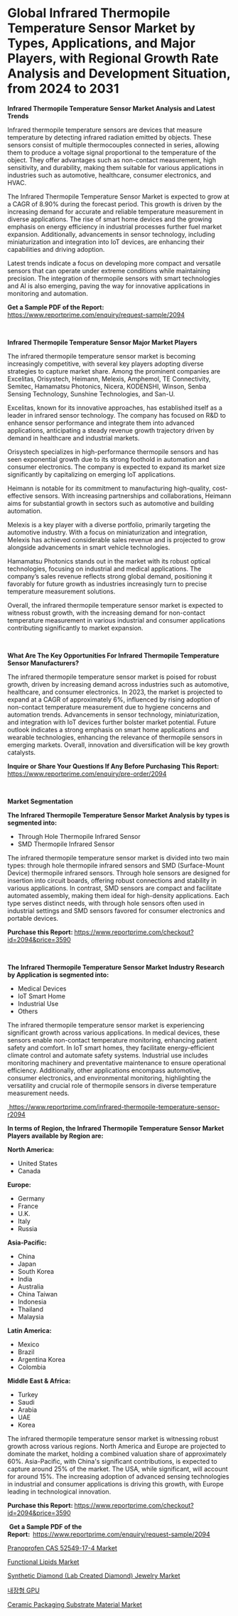 <p><h1>Global Infrared Thermopile Temperature Sensor Market by Types, Applications, and Major Players, with Regional Growth Rate Analysis and Development Situation, from 2024 to 2031</h1></p><p><strong>Infrared Thermopile Temperature Sensor Market Analysis and Latest Trends</strong></p>
<p><p>Infrared thermopile temperature sensors are devices that measure temperature by detecting infrared radiation emitted by objects. These sensors consist of multiple thermocouples connected in series, allowing them to produce a voltage signal proportional to the temperature of the object. They offer advantages such as non-contact measurement, high sensitivity, and durability, making them suitable for various applications in industries such as automotive, healthcare, consumer electronics, and HVAC.</p><p>The Infrared Thermopile Temperature Sensor Market is expected to grow at a CAGR of 8.90% during the forecast period. This growth is driven by the increasing demand for accurate and reliable temperature measurement in diverse applications. The rise of smart home devices and the growing emphasis on energy efficiency in industrial processes further fuel market expansion. Additionally, advancements in sensor technology, including miniaturization and integration into IoT devices, are enhancing their capabilities and driving adoption. </p><p>Latest trends indicate a focus on developing more compact and versatile sensors that can operate under extreme conditions while maintaining precision. The integration of thermopile sensors with smart technologies and AI is also emerging, paving the way for innovative applications in monitoring and automation.</p></p>
<p><strong>Get a Sample PDF of the Report:&nbsp;</strong> <a href="https://www.reportprime.com/enquiry/request-sample/2094">https://www.reportprime.com/enquiry/request-sample/2094</a></p>
<p>&nbsp;</p>
<p><strong>Infrared Thermopile Temperature Sensor Major Market Players</strong></p>
<p><p>The infrared thermopile temperature sensor market is becoming increasingly competitive, with several key players adopting diverse strategies to capture market share. Among the prominent companies are Excelitas, Orisystech, Heimann, Melexis, Amphemol, TE Connectivity, Semitec, Hamamatsu Photonics, Nicera, KODENSHI, Winson, Senba Sensing Technology, Sunshine Technologies, and San-U.</p><p>Excelitas, known for its innovative approaches, has established itself as a leader in infrared sensor technology. The company has focused on R&D to enhance sensor performance and integrate them into advanced applications, anticipating a steady revenue growth trajectory driven by demand in healthcare and industrial markets.</p><p>Orisystech specializes in high-performance thermopile sensors and has seen exponential growth due to its strong foothold in automation and consumer electronics. The company is expected to expand its market size significantly by capitalizing on emerging IoT applications.</p><p>Heimann is notable for its commitment to manufacturing high-quality, cost-effective sensors. With increasing partnerships and collaborations, Heimann aims for substantial growth in sectors such as automotive and building automation.</p><p>Melexis is a key player with a diverse portfolio, primarily targeting the automotive industry. With a focus on miniaturization and integration, Melexis has achieved considerable sales revenue and is projected to grow alongside advancements in smart vehicle technologies.</p><p>Hamamatsu Photonics stands out in the market with its robust optical technologies, focusing on industrial and medical applications. The company’s sales revenue reflects strong global demand, positioning it favorably for future growth as industries increasingly turn to precise temperature measurement solutions.</p><p>Overall, the infrared thermopile temperature sensor market is expected to witness robust growth, with the increasing demand for non-contact temperature measurement in various industrial and consumer applications contributing significantly to market expansion.</p></p>
<p>&nbsp;</p>
<p><strong>What Are The Key Opportunities For Infrared Thermopile Temperature Sensor Manufacturers?</strong></p>
<p><p>The infrared thermopile temperature sensor market is poised for robust growth, driven by increasing demand across industries such as automotive, healthcare, and consumer electronics. In 2023, the market is projected to expand at a CAGR of approximately 6%, influenced by rising adoption of non-contact temperature measurement due to hygiene concerns and automation trends. Advancements in sensor technology, miniaturization, and integration with IoT devices further bolster market potential. Future outlook indicates a strong emphasis on smart home applications and wearable technologies, enhancing the relevance of thermopile sensors in emerging markets. Overall, innovation and diversification will be key growth catalysts.</p></p>
<p><strong>Inquire or Share Your Questions If Any Before Purchasing This Report:</strong> <a href="https://www.reportprime.com/enquiry/pre-order/2094">https://www.reportprime.com/enquiry/pre-order/2094</a></p>
<p>&nbsp;</p>
<p><strong>Market Segmentation</strong></p>
<p><strong>The Infrared Thermopile Temperature Sensor Market Analysis by types is segmented into:</strong></p>
<p><ul><li>Through Hole Thermopile Infrared Sensor</li><li>SMD Thermopile Infrared Sensor</li></ul></p>
<p><p>The infrared thermopile temperature sensor market is divided into two main types: through hole thermopile infrared sensors and SMD (Surface-Mount Device) thermopile infrared sensors. Through hole sensors are designed for insertion into circuit boards, offering robust connections and stability in various applications. In contrast, SMD sensors are compact and facilitate automated assembly, making them ideal for high-density applications. Each type serves distinct needs, with through hole sensors often used in industrial settings and SMD sensors favored for consumer electronics and portable devices.</p></p>
<p><strong>Purchase this Report:&nbsp;</strong><a href="https://www.reportprime.com/checkout?id=2094&price=3590">https://www.reportprime.com/checkout?id=2094&price=3590</a></p>
<p>&nbsp;</p>
<p><strong>The Infrared Thermopile Temperature Sensor Market Industry Research by Application is segmented into:</strong></p>
<p><ul><li>Medical Devices</li><li>IoT Smart Home</li><li>Industrial Use</li><li>Others</li></ul></p>
<p><p>The infrared thermopile temperature sensor market is experiencing significant growth across various applications. In medical devices, these sensors enable non-contact temperature monitoring, enhancing patient safety and comfort. In IoT smart homes, they facilitate energy-efficient climate control and automate safety systems. Industrial use includes monitoring machinery and preventative maintenance to ensure operational efficiency. Additionally, other applications encompass automotive, consumer electronics, and environmental monitoring, highlighting the versatility and crucial role of thermopile sensors in diverse temperature measurement needs.</p></p>
<p><a href="https://www.reportprime.com/infrared-thermopile-temperature-sensor-r2094">&nbsp;https://www.reportprime.com/infrared-thermopile-temperature-sensor-r2094</a></p>
<p><strong>In terms of Region, the Infrared Thermopile Temperature Sensor Market Players available by Region are:</strong></p>
<p>
    <p> <strong> North America: </strong>
        <ul>
            <li>United States</li>
            <li>Canada</li>
        </ul>
        </p> 
    <p> <strong> Europe: </strong>
        <ul>
            <li>Germany</li>
            <li>France</li>
            <li>U.K.</li>
            <li>Italy</li>
            <li>Russia</li>
        </ul>
        </p> 
    <p> <strong> Asia-Pacific: </strong>
        <ul>
            <li>China</li>
            <li>Japan</li>
            <li>South Korea</li>
            <li>India</li>
            <li>Australia</li>
            <li>China Taiwan</li>
            <li>Indonesia</li>
            <li>Thailand</li>
            <li>Malaysia</li>
        </ul>
        </p> 
    <p> <strong> Latin America: </strong>
        <ul>
            <li>Mexico</li>
            <li>Brazil</li>
            <li>Argentina Korea</li>
            <li>Colombia</li>
        </ul>
        </p> 
    <p> <strong> Middle East & Africa: </strong>
        <ul>
            <li>Turkey</li>
            <li>Saudi</li>
            <li>Arabia</li>
            <li>UAE</li>
            <li>Korea</li>
        </ul>
    </p>
    </p>
<p><p>The infrared thermopile temperature sensor market is witnessing robust growth across various regions. North America and Europe are projected to dominate the market, holding a combined valuation share of approximately 60%. Asia-Pacific, with China's significant contributions, is expected to capture around 25% of the market. The USA, while significant, will account for around 15%. The increasing adoption of advanced sensing technologies in industrial and consumer applications is driving this growth, with Europe leading in technological innovation.</p></p>
<p><strong>Purchase this Report: </strong><a href="https://www.reportprime.com/checkout?id=2094&price=3590">https://www.reportprime.com/checkout?id=2094&price=3590</a></p>
<p>&nbsp;<strong>Get a Sample PDF of the Report:&nbsp;&nbsp;</strong><a href="https://www.reportprime.com/enquiry/request-sample/2094">https://www.reportprime.com/enquiry/request-sample/2094</a></p>
<p><strong></strong></p>
<p><p><a href="https://issuu.com/reportprime-2/docs/pranoprofen-cas-52549-17-4-market-s_7c14022fddfeee">Pranoprofen CAS 52549-17-4 Market</a></p><p><a href="https://www.linkedin.com/pulse/emerging-trends-functional-lipids-market-global-outlook-future-sk8se?trackingId=BcjLBoPFTKSX7EbXOc%2Ft3w%3D%3D">Functional Lipids Market</a></p><p><a href="https://medium.com/@rontaybrewer02024/synthetic-diamond-lab-created-diamond-jewelry-market-forecast-global-market-trends-and-analysis-8104a88d6d34">Synthetic Diamond (Lab Created Diamond) Jewelry Market</a></p><p><a href="https://medium.com/@gabrielblanda5656/%EC%A0%84%EB%9E%B5%EC%A0%81-%EC%8B%9C%EC%9E%A5-%ED%86%B5%EC%B0%B0%EB%A0%A5-%EA%B8%80%EB%A1%9C%EB%B2%8C-%ED%86%B5%ED%95%A9-gpu-%EC%8B%9C%EC%9E%A5-2024-2031-2b6781f9d90d">내장형 GPU</a></p><p><a href="https://medium.com/@rontaybrewer02024/global-ceramic-packaging-substrate-material-market-analysis-trends-forecasts-and-growth-eb79f9a1467f">Ceramic Packaging Substrate Material Market</a></p></p>